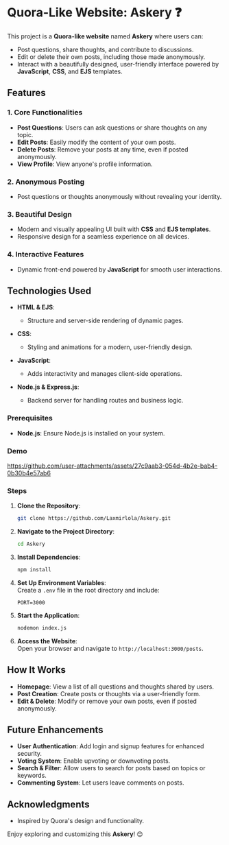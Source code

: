 # Quora-Like Website: Askery ❓

This project is a **Quora-like website** named **Askery** where users can:  
- Post questions, share thoughts, and contribute to discussions.  
- Edit or delete their own posts, including those made anonymously.  
- Interact with a beautifully designed, user-friendly interface powered by **JavaScript**, **CSS**, and **EJS** templates.  

## Features  

### 1. **Core Functionalities**  
- **Post Questions**: Users can ask questions or share thoughts on any topic.  
- **Edit Posts**: Easily modify the content of your own posts.  
- **Delete Posts**: Remove your posts at any time, even if posted anonymously.
- **View Profile**: View anyone's profile information.  

### 2. **Anonymous Posting**  
- Post questions or thoughts anonymously without revealing your identity.  

### 3. **Beautiful Design**  
- Modern and visually appealing UI built with **CSS** and **EJS templates**.  
- Responsive design for a seamless experience on all devices.  

### 4. **Interactive Features**  
- Dynamic front-end powered by **JavaScript** for smooth user interactions.  

## Technologies Used  

- **HTML & EJS**:  
  - Structure and server-side rendering of dynamic pages.  

- **CSS**:  
  - Styling and animations for a modern, user-friendly design.  

- **JavaScript**:  
  - Adds interactivity and manages client-side operations.  

- **Node.js & Express.js**:  
  - Backend server for handling routes and business logic.  


### Prerequisites  
- **Node.js**: Ensure Node.js is installed on your system.  

### Demo


https://github.com/user-attachments/assets/27c9aab3-054d-4b2e-bab4-0b30b4e57ab6



### Steps  
1. **Clone the Repository**:  
   ```bash  
   git clone https://github.com/Laxmirlola/Askery.git  
   ```  

2. **Navigate to the Project Directory**:  
   ```bash  
   cd Askery  
   ```  

3. **Install Dependencies**:  
   ```bash  
   npm install  
   ```  

4. **Set Up Environment Variables**:  
   Create a `.env` file in the root directory and include:  
   ```env   
   PORT=3000  
   ```  

5. **Start the Application**:  
   ```bash  
   nodemon index.js
   ```  

6. **Access the Website**:  
   Open your browser and navigate to `http://localhost:3000/posts`.  

## How It Works  

- **Homepage**: View a list of all questions and thoughts shared by users.  
- **Post Creation**: Create posts or thoughts via a user-friendly form.  
- **Edit & Delete**: Modify or remove your own posts, even if posted anonymously.  

## Future Enhancements  

- **User Authentication**: Add login and signup features for enhanced security.  
- **Voting System**: Enable upvoting or downvoting posts.  
- **Search & Filter**: Allow users to search for posts based on topics or keywords.  
- **Commenting System**: Let users leave comments on posts.  


## Acknowledgments  

- Inspired by Quora's design and functionality. 

Enjoy exploring and customizing this **Askery**! 😊
